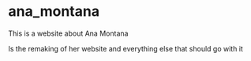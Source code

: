 # ana_montana
This is a website about Ana Montana

Is the remaking of her website and everything else that should go with it

